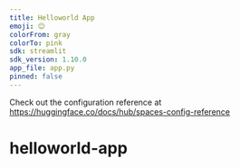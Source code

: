 ```yaml
---
title: Helloworld App
emoji: 😊
colorFrom: gray
colorTo: pink
sdk: streamlit
sdk_version: 1.10.0
app_file: app.py
pinned: false
---
```


Check out the configuration reference at https://huggingface.co/docs/hub/spaces-config-reference


# helloworld-app
